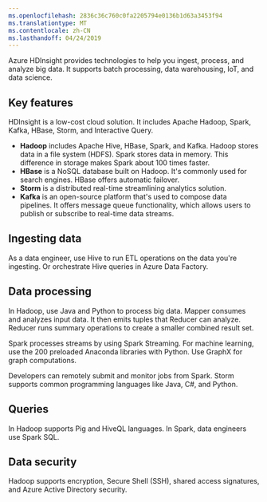 ```yaml
---
ms.openlocfilehash: 2836c36c760c0fa2205794e0136b1d63a3453f94
ms.translationtype: MT
ms.contentlocale: zh-CN
ms.lasthandoff: 04/24/2019
---
```

Azure HDInsight provides technologies to help you ingest, process, and analyze big data. It supports batch processing, data warehousing, IoT, and data science.

## <a name="key-features"></a>Key features

HDInsight is a low-cost cloud solution. It includes Apache Hadoop, Spark, Kafka, HBase, Storm, and Interactive Query.

- **Hadoop** includes Apache Hive, HBase, Spark, and Kafka. Hadoop stores data in a file system (HDFS). Spark stores data in memory. This difference in storage makes Spark about 100 times faster.
- **HBase** is a NoSQL database built on Hadoop. It's commonly used for search engines. HBase offers automatic failover.
- **Storm** is a distributed real-time streamlining analytics solution.
- **Kafka** is an open-source platform that's used to compose data pipelines. It offers message queue functionality, which allows users to publish or subscribe to real-time data streams.

## <a name="ingesting-data"></a>Ingesting data

As a data engineer, use Hive to run ETL operations on the data you're ingesting. Or orchestrate Hive queries in Azure Data Factory.

## <a name="data-processing"></a>Data processing

In Hadoop, use Java and Python to process big data. Mapper consumes and analyzes input data. It then emits tuples that Reducer can analyze. Reducer runs summary operations to create a smaller combined result set. 

Spark processes streams by using Spark Streaming. For machine learning, use the 200 preloaded Anaconda libraries with Python. Use GraphX for graph computations. 

Developers can remotely submit and monitor jobs from Spark. Storm supports common programming languages like Java, C#, and Python.

## <a name="queries"></a>Queries

In Hadoop supports Pig and HiveQL languages. In Spark, data engineers use Spark SQL.

## <a name="data-security"></a>Data security

Hadoop supports encryption, Secure Shell (SSH), shared access signatures, and Azure Active Directory security.